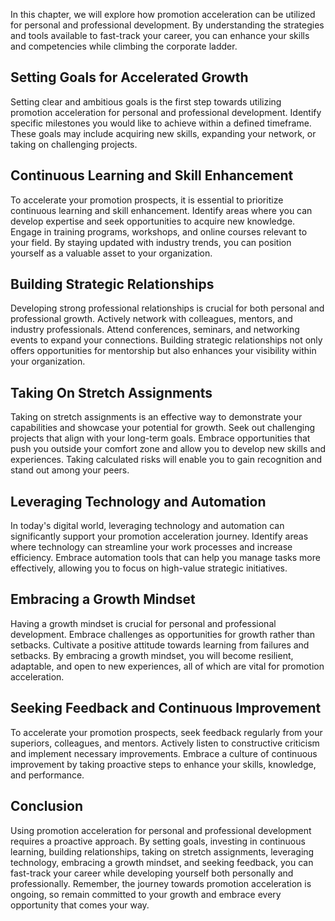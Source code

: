 
In this chapter, we will explore how promotion acceleration can be utilized for personal and professional development. By understanding the strategies and tools available to fast-track your career, you can enhance your skills and competencies while climbing the corporate ladder.

Setting Goals for Accelerated Growth
------------------------------------

Setting clear and ambitious goals is the first step towards utilizing promotion acceleration for personal and professional development. Identify specific milestones you would like to achieve within a defined timeframe. These goals may include acquiring new skills, expanding your network, or taking on challenging projects.

Continuous Learning and Skill Enhancement
-----------------------------------------

To accelerate your promotion prospects, it is essential to prioritize continuous learning and skill enhancement. Identify areas where you can develop expertise and seek opportunities to acquire new knowledge. Engage in training programs, workshops, and online courses relevant to your field. By staying updated with industry trends, you can position yourself as a valuable asset to your organization.

Building Strategic Relationships
--------------------------------

Developing strong professional relationships is crucial for both personal and professional growth. Actively network with colleagues, mentors, and industry professionals. Attend conferences, seminars, and networking events to expand your connections. Building strategic relationships not only offers opportunities for mentorship but also enhances your visibility within your organization.

Taking On Stretch Assignments
-----------------------------

Taking on stretch assignments is an effective way to demonstrate your capabilities and showcase your potential for growth. Seek out challenging projects that align with your long-term goals. Embrace opportunities that push you outside your comfort zone and allow you to develop new skills and experiences. Taking calculated risks will enable you to gain recognition and stand out among your peers.

Leveraging Technology and Automation
------------------------------------

In today's digital world, leveraging technology and automation can significantly support your promotion acceleration journey. Identify areas where technology can streamline your work processes and increase efficiency. Embrace automation tools that can help you manage tasks more effectively, allowing you to focus on high-value strategic initiatives.

Embracing a Growth Mindset
--------------------------

Having a growth mindset is crucial for personal and professional development. Embrace challenges as opportunities for growth rather than setbacks. Cultivate a positive attitude towards learning from failures and setbacks. By embracing a growth mindset, you will become resilient, adaptable, and open to new experiences, all of which are vital for promotion acceleration.

Seeking Feedback and Continuous Improvement
-------------------------------------------

To accelerate your promotion prospects, seek feedback regularly from your superiors, colleagues, and mentors. Actively listen to constructive criticism and implement necessary improvements. Embrace a culture of continuous improvement by taking proactive steps to enhance your skills, knowledge, and performance.

Conclusion
----------

Using promotion acceleration for personal and professional development requires a proactive approach. By setting goals, investing in continuous learning, building relationships, taking on stretch assignments, leveraging technology, embracing a growth mindset, and seeking feedback, you can fast-track your career while developing yourself both personally and professionally. Remember, the journey towards promotion acceleration is ongoing, so remain committed to your growth and embrace every opportunity that comes your way.
